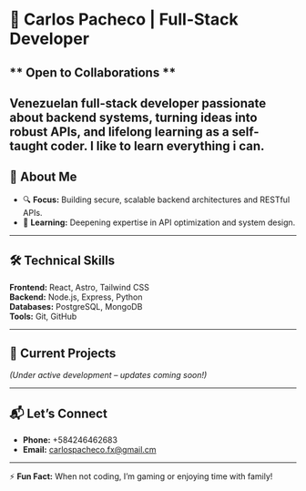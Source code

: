 # 👋 Carlos Pacheco | Full-Stack Developer  

## ** Open to Collaborations **
  Venezuelan full-stack developer passionate about backend systems, turning ideas into robust APIs, and lifelong learning as a self-taught coder.
  I like to learn everything i can.
---

## **🚀 About Me**  

- 🔍 **Focus:** Building secure, scalable backend architectures and RESTful APIs.  
- 🌱 **Learning:** Deepening expertise in API optimization and system design.  

---

## **🛠️ Technical Skills**  
**Frontend:** React, Astro, Tailwind CSS  
**Backend:** Node.js, Express, Python  
**Databases:** PostgreSQL, MongoDB  
**Tools:** Git, GitHub  

---

## **📌 Current Projects**  
*(Under active development – updates coming soon!)*  
<!-- Add project links later with brief descriptions -->  

---

## **📬 Let’s Connect**  
- **Phone:** +584246462683
- **Email:** carlospacheco.fx@gmail.cm

---

⚡ **Fun Fact:** When not coding, I’m gaming or enjoying time with family!  
